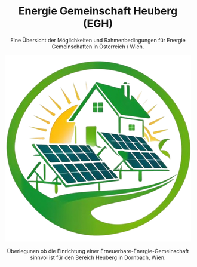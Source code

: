 <div align="center">

<!--lint ignore no-dead-urls-->

# Energie Gemeinschaft Heuberg (EGH)

Eine Übersicht der Möglichkeiten und Rahmenbedingungen für Energie Gemeinschaften in Österreich / Wien.

<img width="500" src="./_media/egh_coverpage.png" alt="logo of docsify-awesome repository">

Überlegunen ob die Einrichtung einer Erneuerbare-Energie-Gemeinschaft sinnvol ist für den Bereich Heuberg in Dornbach, Wien.
</div>